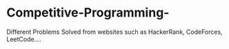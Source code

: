 # Competitive-Programming-
Different Problems Solved from websites such as HackerRank, CodeForces, LeetCode....
